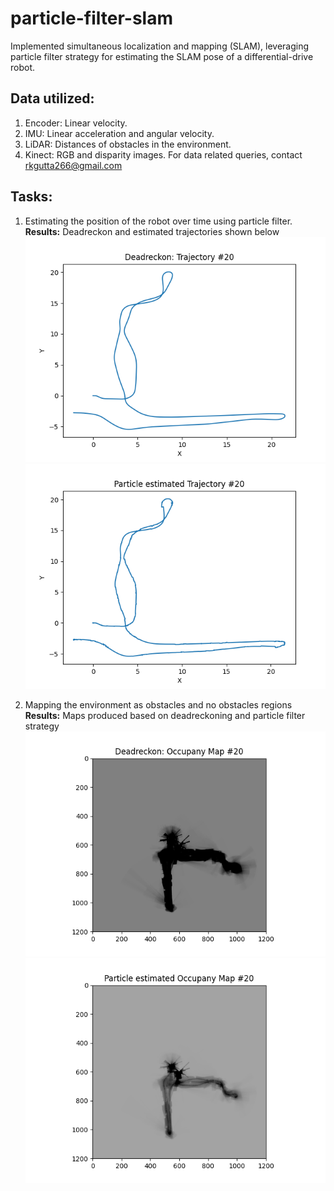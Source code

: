 # particle-filter-slam
Implemented simultaneous localization and mapping (SLAM), leveraging particle filter strategy for estimating the SLAM pose of a differential-drive robot.

## Data utilized:
1. Encoder: Linear velocity.
2. IMU: Linear acceleration and angular velocity.
3. LiDAR: Distances of obstacles in the environment.
4. Kinect: RGB and disparity images.
For data related queries, contact rkgutta266@gmail.com

## Tasks:
1. Estimating the position of the robot over time using particle filter. <br>
**Results:** Deadreckon and estimated trajectories shown below <br>
![Deadreackon](/plots_images/drkn_traject_20.png) <br>
![Particle filter](/plots_images/Ptraject_20.png)

2. Mapping the environment as obstacles and no obstacles regions<br>
**Results:** Maps produced based on deadreckoning and particle filter strategy <br>
![Deadreackon_map](/plots_images/map_20.png) <br>
![Particle filter_map](/plots_images/Pmap_20.png)
